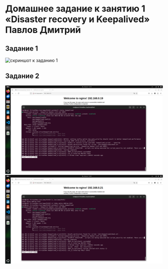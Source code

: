# Домашнее задание к занятию 1 «Disaster recovery и Keepalived» Павлов Дмитрий

## Задание 1

![скриншот к заданию 1](/pic/pic01.png)

## Задание 2

![скриншот к заданию 2](/pic/pic02.png)
![скриншот к заданию 3](/pic/pic03.png)

